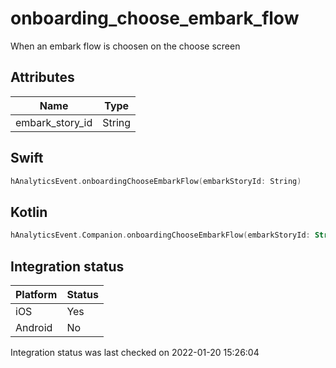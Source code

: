 # onboarding_choose_embark_flow
When an embark flow is choosen on the choose screen

## Attributes

| Name      | Type |
| ----------- | ----------- |
| embark_story_id      | String       |

## Swift

```swift
hAnalyticsEvent.onboardingChooseEmbarkFlow(embarkStoryId: String)
```

## Kotlin

```kotlin
hAnalyticsEvent.Companion.onboardingChooseEmbarkFlow(embarkStoryId: String)
```

## Integration status

| Platform      | Status |
| ----------- | ----------- |
| iOS      |    Yes    |
| Android      | No       |

Integration status was last checked on 2022-01-20 15:26:04
